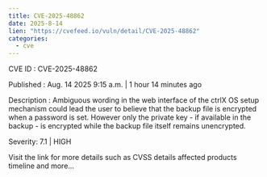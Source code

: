 ```yaml
--- 
title: CVE-2025-48862
date: 2025-8-14
lien: "https://cvefeed.io/vuln/detail/CVE-2025-48862"
categories:
  - cve
---
```


CVE ID : CVE-2025-48862

Published :  Aug. 14
2025
9:15 a.m. | 1 hour
14 minutes ago

Description : Ambiguous wording in the web interface of the ctrlX OS setup mechanism could lead the user to believe that the backup file is encrypted when a password is set. However
only the private key - if available in the backup - is encrypted
while the backup file itself remains unencrypted.

Severity: 7.1 | HIGH

Visit the link for more details
such as CVSS details
affected products
timeline
and more...
